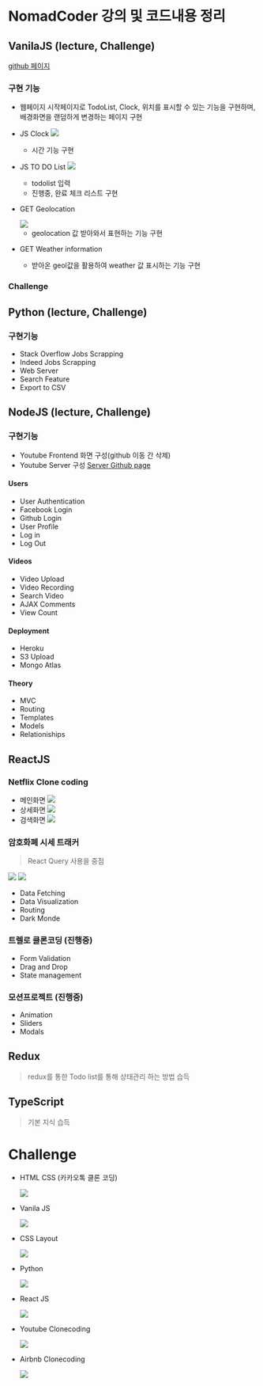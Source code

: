# NomadCoder 강의 및 코드내용 정리

## VanilaJS (lecture, Challenge)

[github 페이지]("https://github.com/in-woong/NomadCoder/tree/main/vanilaJS_basic")

### 구현 기능

- 웹페이지 시작페이지로 TodoList, Clock, 위치를 표시할 수 있는 기능을 구현하며, 배경화면을 랜덤하게 변경하는 페이지 구현
- JS Clock
  <img src="./images/vanilaJS/jsclock.png"/>
  - 시간 기능 구현
- JS TO DO List
  <img src="./images/vanilaJS/jsToDolist.png"/>
  - todolist 입력
  - 진행중, 완료 체크 리스트 구현
- GET Geolocation

  <img src="./images/vanilaJS/geolocation.png"/>

  - geolocation 값 받아와서 표현하는 기능 구현

- GET Weather information
  - 받아온 geol값을 활용하여 weather 값 표시하는 기능 구현

### Challenge

## Python (lecture, Challenge)

### 구현기능

- Stack Overflow Jobs Scrapping
- Indeed Jobs Scrapping
- Web Server
- Search Feature
- Export to CSV

## NodeJS (lecture, Challenge)

### 구현기능

- Youtube Frontend 화면 구성(github 이동 간 삭제)
- Youtube Server 구성
  [Server Github page]("https://github.com/in-woong/NomadCoder/tree/main/NodeJS_basic")

#### Users

- User Authentication
- Facebook Login
- Github Login
- User Profile
- Log in
- Log Out

#### Videos

- Video Upload
- Video Recording
- Search Video
- AJAX Comments
- View Count

#### Deployment

- Heroku
- S3 Upload
- Mongo Atlas

#### Theory

- MVC
- Routing
- Templates
- Models
- Relationiships

## ReactJS

### Netflix Clone coding

- 메인화면
  <img src="./images/Netflix/main.png"/>
- 상세화면
  <img src="./images/Netflix/detail.png"/>
- 검색화면
  <img src="./images/Netflix/search.png"/>

### 암호화폐 시세 트래커

> React Query 사용을 중점

 <img src="./images/cryptotracker/main.png"/>
 <img src="./images/cryptotracker/detail.png"/>

- Data Fetching
- Data Visualization
- Routing
- Dark Monde

### 트렐로 클론코딩 (진행중)

- Form Validation
- Drag and Drop
- State management

### 모션프로젝트 (진행중)

- Animation
- Sliders
- Modals

## Redux

> redux를 통한 Todo list를 통해 상태관리 하는 방법 습득

## TypeScript

> 기본 지식 습득

# Challenge

- HTML CSS (카카오톡 클론 코딩)

  <img src="./images/Challenges/KokoaClone.png">

- Vanila JS

  <img src="./images/Challenges/VanilaJS.png">

- CSS Layout

  <img src="./images/Challenges/CSSLayout.png">

- Python

  <img src="./images/Challenges/Python.png">

- React JS

  <img src="./images/Challenges/ReactJS.png">

- Youtube Clonecoding

  <img src="./images/Challenges/YoutubeClone.png">

- Airbnb Clonecoding

  <img src="./images/Challenges/Airbnb.png">
